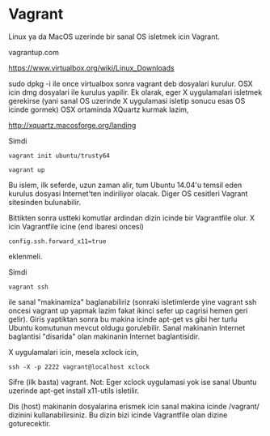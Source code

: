 # Vagrant


Linux ya da MacOS uzerinde bir sanal OS isletmek icin Vagrant. 

vagrantup.com

https://www.virtualbox.org/wiki/Linux_Downloads

sudo dpkg -i ile once virtualbox sonra vagrant deb dosyalari
kurulur. OSX icin dmg dosyalari ile kurulus yapilir. Ek olarak, eger X
uygulamalari isletmek gerekirse (yani sanal OS uzerinde X uygulamasi
isletip sonucu esas OS icinde gormek) OSX ortaminda XQuartz kurmak
lazim,

http://xquartz.macosforge.org/landing

Simdi

```
vagrant init ubuntu/trusty64

vagrant up
```

Bu islem, ilk seferde, uzun zaman alir, tum Ubuntu 14.04'u temsil eden
kurulus dosyasi Internet'ten indiriliyor olacak. Diger OS cesitleri
Vagrant sitesinden bulunabilir.

Bittikten sonra ustteki komutlar ardindan dizin icinde bir Vagrantfile
olur. X icin Vagrantfile icine (end ibaresi oncesi)

```
config.ssh.forward_x11=true
```

eklenmeli.

Simdi

```
vagrant ssh
```

ile sanal "makinamiza" baglanabiliriz (sonraki isletimlerde yine
vagrant ssh oncesi vagrant up yapmak lazim fakat ikinci sefer up
cagrisi hemen geri gelir). Giris yaptiktan sonra bu makina icinde
apt-get vs gibi her turlu Ubuntu komutunun mevcut oldugu
gorulebilir. Sanal makinanin Internet baglantisi "disarida" olan
makinanin Internet baglantisidir.

X uygulamalari icin, mesela xclock icin,

```
ssh -X -p 2222 vagrant@localhost xclock
```

Sifre (ilk basta) vagrant. Not: Eger xclock uygulamasi yok ise sanal
Ubuntu uzerinde apt-get install x11-utils isletilir.

Dis (host) makinanin dosyalarina erismek icin sanal makina icinde
/vagrant/ dizinini kullanabilirsiniz. Bu dizin bizi icinde Vagrantfile
olan dizine goturecektir. 






